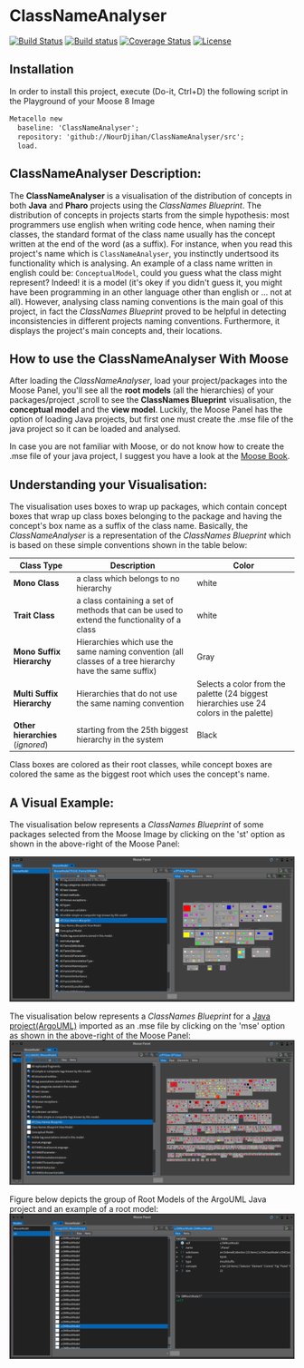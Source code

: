 # ClassNameAnalyser

[![Build Status](https://travis-ci.org/NourDjihan/ClassNameAnalyser.svg?branch=master)](https://travis-ci.org/NourDjihan/ClassNameAnalyser)
[![Build status](https://ci.appveyor.com/api/projects/status/fduj9iv10jpvip6v?svg=true)](https://ci.appveyor.com/project/NourDjihan/classnameanalyser)
[![Coverage Status](https://coveralls.io/repos/github/NourDjihan/ClassNameAnalyser/badge.svg?branch=master)](https://coveralls.io/github/NourDjihan/ClassNameAnalyser?branch=master)
[![License](https://img.shields.io/badge/license-MIT-blue.svg)](https://raw.githubusercontent.com/NourDjihan/ClassNameAnalyser/master/LICENSE)

## Installation

In order to install this project, execute (Do-it, Ctrl+D) the following script in the Playground of your Moose 8 Image

```Smalltalk
Metacello new
  baseline: 'ClassNameAnalyser';
  repository: 'github://NourDjihan/ClassNameAnalyser/src';
  load.
```
## ClassNameAnalyser Description:
The **ClassNameAnalyser** is a visualisation of the distribution of concepts in both **Java** and **Pharo** projects using the *ClassNames Blueprint*. The distribution of concepts in projects starts from the simple hypothesis: most programmers use english when writing code hence, when naming their classes, the standard format of the class name usually has the concept written at the end of the word (as a suffix). For instance, when you read this project's name which is `ClassNameAnalyser`, you instinctly undertsood its functionality which is analysing. An example of a class name written in english could be: `ConceptualModel`, could you guess what the class might represent? Indeed! it is a model (it's okey if you didn't guess it, you might have been programming in an other language other than english or ... not at all). However, analysing class naming conventions is the main goal of this project, in fact the *ClassNames Blueprint* proved to be helpful in detecting inconsistencies in different projects naming conventions. Furthermore, it displays the project's main concepts and, their locations.

## How to use the ClassNameAnalyser With Moose
After loading the *ClassNameAnalyser*, load your project/packages into the Moose Panel, you'll see all the **root models** (all the hierarchies) of your packages/project ,scroll to see the **ClassNames Blueprint** visualisation, the **conceptual model** and the **view model**. Luckily, the Moose Panel has the option of loading Java projects, but first one must create the .mse file of the java project so it can be loaded and analysed.

In case you are not familiar with Moose, or do not know how to create the .mse file of your java project, I suggest you have a look at the [Moose Book](http://www.themoosebook.org/book/).

## Understanding your Visualisation:
The visualisation uses boxes to wrap up packages, which contain concept boxes that wrap up class boxes belonging to the package and having the concept's box name as a suffix of the class name. Basically, the *ClassNameAnalyser* is a representation of the *ClassNames Blueprint* which is based on these simple conventions shown in the table below:

Class Type | Description | Color
--- | --- | --- |
**Mono Class** | a class which belongs to no hierarchy | white
**Trait Class** | a class containing a set of methods that can be used to extend the functionality of a class | white
**Mono Suffix Hierarchy** | Hierarchies which use the same naming convention (all classes of a tree hierarchy have the same suffix) | Gray
**Multi Suffix Hierarchy** | Hierarchies that do not use the same naming convention | Selects a color from the palette (24 biggest hierarchies use 24 colors in the palette)
**Other hierarchies** (*ignored*) | starting from the 25th biggest hierarchy in the system | Black

Class boxes are colored as their root classes, while concept boxes are colored the same as the biggest root which uses the concept's name.

## A Visual Example:
The visualisation below represents a *ClassNames Blueprint* of some packages selected from the Moose Image by clicking on the 'st' option as shown in the above-right of the Moose Panel:

![](Images/PharoPackages.png)


The visualisation below represents a *ClassNames Blueprint* for a [Java project(ArgoUML)](https://github.com/argouml-tigris-org) imported as an .mse file by clicking on the 'mse' option as shown in the above-right of the Moose Panel:
![](Images/JavaProject(ArgoUML).png)

Figure below depicts the group of Root Models of the ArgoUML Java project and an example of a root model:
![](Images/RootModels.png)





